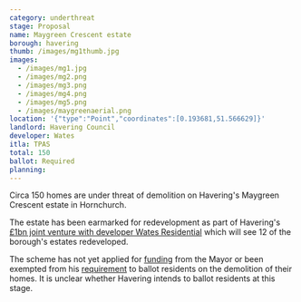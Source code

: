```yaml
---
category: underthreat
stage: Proposal
name: Maygreen Crescent estate 
borough: havering
thumb: /images/mg1thumb.jpg
images:
  - /images/mg1.jpg
  - /images/mg2.png
  - /images/mg3.png
  - /images/mg4.png
  - /images/mg5.png
  - /images/maygreenaerial.png
location: '{"type":"Point","coordinates":[0.193681,51.566629]}'
landlord: Havering Council
developer: Wates
itla: TPAS
total: 150
ballot: Required
planning:
---
```

Circa 150 homes are under threat of demolition on Havering's Maygreen Crescent estate in Hornchurch.

The estate has been earmarked for redevelopment as part of Havering's [£1bn joint venture with developer Wates Residential](https://www.wates.co.uk/articles/case-study/borough-of-havering-housing-redevelopment/) which will see 12 of the borough's estates redeveloped.

The scheme has not yet applied for [funding](/approved/funding) from the Mayor or been exempted from his [requirement](/approved/ballotexemptions) to ballot residents on the demolition of their homes. It is unclear whether Havering intends to ballot residents at this stage.

